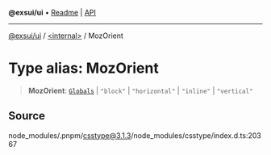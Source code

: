 **@exsui/ui** • [Readme](../../README.md) \| [API](../../globals.md)

***

[@exsui/ui](../../README.md) / [\<internal\>](../README.md) / MozOrient

# Type alias: MozOrient

> **MozOrient**: [`Globals`](Globals.md) \| `"block"` \| `"horizontal"` \| `"inline"` \| `"vertical"`

## Source

node\_modules/.pnpm/csstype@3.1.3/node\_modules/csstype/index.d.ts:20367
